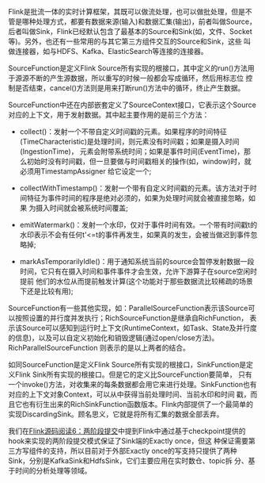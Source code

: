 Flink是批流一体的实时计算框架，其既可以做流处理，也可以做批处理，但是不管是哪种处理方式，都要有数据来源(输入)和数据汇集(输出)，前者叫做Source，
后者叫做Sink，Flink已经默认包含了最基本的Source和Sink(如，文件、Socket等)。另外，也还有一些常用的与其它第三方组件交互的Source和Sink，这些
叫做连接器，如与HDFS、Kafka、ElasticSearch等连接的连接器。

SourceFunction是定义Flink Source所有实现的根接口，其中定义的run()方法用于源源不断的产生源数据，所以重写的时候一般都会写成循环，然后用标志位
控制是否结束，cancel()方法则是用来打断run()方法中的循环，终止产生数据。

SourceFunction中还在内部嵌套定义了SourceContext接口，它表示这个Source对应的上下文，用于发射数据。其中起主要作用的是前三个方法：
  * collect()：发射一个不带自定义时间戳的元素。如果程序的时间特征(TimeCharacteristic)是处理时间，则元素没有时间戳；如果是摄入时间(IngestionTime)，
  元素会附带系统时间；如果是事件时间(EventTime)，那么初始时没有时间戳，但一旦要做与时间戳相关的操作(如，window)时，就必须用TimestampAssigner
  给它设定一个;

  * collectWithTimestamp()：发射一个带有自定义时间戳的元素。该方法对于时间特征为事件时间的程序是绝对必须的，如果为处理时间就会被直接忽略，如果
  为摄入时间就会被系统时间覆盖;

  * emitWatermark()：发射一个水印，仅对于事件时间有效。一个带有时间戳t的水印表示不会有任何t'<=t的事件再发生，如果真的发生，会被当做迟到事件忽略掉;

  * markAsTemporarilyIdle()：用于通知系统当前的source会暂停发射数据一段时间，它只有在摄入时间和事件事件才会生效，允许下游算子在source空闲时提前
  他们的水位从而提前触发计算(这个功能对于那些数据流比较稀疏的场景下还是比较有用);

SourceFunction有一些其他实现，如：ParallelSourceFunction表示该Source可以按照设置的并行度并发执行；RichSourceFunction是继承自RichFunction，
表示该Source可以感知到运行时上下文(RuntimeContext，如Task、State及并行度的信息)，以及可以自定义初始化和销毁逻辑(通过open/close方法)。RichParallelSourceFunction
则表示的是以上两者的结合。

如同SourceFunction是定义Flink Source所有实现的根接口，SinkFunction是定义Flink Sink所有实现的根接口。但是它的定义比SourceFunction要简单，
只有一个invoke()方法，对收集来的每条数据都会用它来进行处理。SinkFunction也有对应的上下文对象Context，可以从中获得当前处理时间、当前水印和时间
戳，而且它也有衍生出来的RichSinkFunction函数版本。Flink内部提供了一个最简单的实现DiscardingSink。顾名思义，它就是将所有汇集的数据全部丢弃。

我们在[Flink源码阅读6：两阶段提交](/Flink源码阅读6：两阶段提交/)中提到Flink中通过基于checkpoint提供的hook来实现的两阶段提交模式保证了Sink端的Exactly once，但这
种保证需要第三方写组件的支持，所以目前对于外部Exactly once的写支持只提供了两种Sink，分别是KafkaSink和HdfsSink，它们主要应用在实时数仓、topic拆
分、基于时间的分析处理等领域。